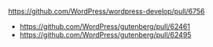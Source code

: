 https://github.com/WordPress/wordpress-develop/pull/6756

-   https://github.com/WordPress/gutenberg/pull/62461
-   https://github.com/WordPress/gutenberg/pull/62495
